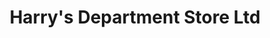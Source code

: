 ---
title: "Harry's Department Store Ltd"
url: /shetland/harrys-department-store-ltd/
shop: Warenhaus
---